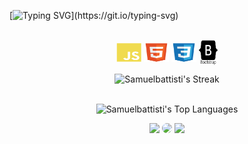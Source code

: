 [![Typing SVG](https://readme-typing-svg.demolab.com?font=Fira+Code&weight=900&size=30&pause=1000&color=11A928&center=true&vCenter=true&multiline=true&random=false&width=1000&height=100&lines=Eai%2C+eu+sou+o+Samuel+%F0%9F%91%8B;Seja+bem-vindo!)](https://git.io/typing-svg)
<div align="center" >
  <br>
  <img align="center"  height="30" width="40" src="https://raw.githubusercontent.com/devicons/devicon/master/icons/javascript/javascript-plain.svg">  
  <img align="center" height="30" width="40" src="https://raw.githubusercontent.com/devicons/devicon/master/icons/html5/html5-original.svg">
  <img align="center" height="30" width="40" src="https://raw.githubusercontent.com/devicons/devicon/master/icons/css3/css3-original.svg">
 <img align="center"  width="30" height="40" src="https://raw.githubusercontent.com/devicons/devicon/master/icons/bootstrap/bootstrap-plain-wordmark.svg"/></a>
<br>
</div>


<div align="center">

  ![Samuelbattisti's Streak](https://github-readme-streak-stats.herokuapp.com/?user=Samuelbattisti&theme=vue-dark&hide_border=true)<br><br>

</div>
<div align="center">

  ![Samuelbattisti's Top Languages](https://github-readme-stats.vercel.app/api/top-langs/?username=Samuelbattisti&theme=vue-dark&show_icons=true&hide_border=true&layout=compact)

</div>
<div align="center"> 
  
<a href="samuelbattisti10@gmail.com"> <img src="https://img.shields.io/badge/-Gmail-%23333?style=for-the-badge&logo=gmail&logoColor=white" target="_blank"></a>
<a href="https://www.linkedin.com/in/samuelbattisti/" target="_blank"><img src="https://img.shields.io/badge/-LinkedIn-%230077B5?style=for-the-badge&logo=linkedin&logoColor=white" style="border-radius: 30px" target="_blank"></a>
<a href="https://discord.com/users/289164737684570112" target="_blank"><img src="https://img.shields.io/badge/Discord-7289DA?style=for-the-badge&logo=discord&logoColor=white" target="_blank"></a>

</div>

